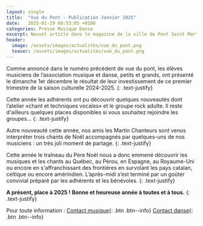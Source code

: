 ```yaml
---
layout: single
title:  "Vue du Pont - Publication Janvier 2025"
date:   2025-01-29 08:53:05 +0100
categories: Presse Musique Danse
excerpt: Nouvel article dans le magazine de la ville de Pont Saint Martin.
header:
  image: /assets/images/actualités/vue_du_pont.png
  teaser: /assets/images/actualités/vue_du_pont.png
---
```


Comme annoncé dans le numéro précédent de vue du pont, les élèves musiciens de l’association musique et danse, petits et grands, ont présenté le dimanche 1er décembre le résultat de leur investissement de ce premier trimestre de la saison culturelle 2024-2025.
{: .text-justify}

Cette année les adhérents ont pu découvrir quelques nouveautés dont l’atelier «chant et techniques vocales» et le groupe rock adulte. Il reste d'ailleurs quelques places disponibles si vous souhaitez rejoindre les groupes…
{: .text-justify}

Autre nouveauté cette année, nos amis les Martin Chanteurs sont venus interpréter trois chants de Noël accompagnés par quelques-uns de nos musiciens : un très joli moment de partage.
{: .text-justify}

Cette année le traîneau du Père Noël nous a donc emmené découvrir les musiques et les chants au Québec, au Pérou, en Espagne, au Royaume-Uni ou encore en s'affranchissant des frontières en survolant les pays catalan, celtique ou encore amérindien.
L’après-midi s’est terminé par un goûter convivial préparé par les adhérents et les bénévoles.
{: .text-justify}

**A présent, place à 2025 !**
**Bonne et heureuse année à toutes et à tous.**
{: .text-justify}

Pour toute information : [Contact musique](mailto:musiquepsm@gmail.com){: .btn .btn--info} [Contact danse](mailto:dansepsm@gmail.com){: .btn .btn--info} 
